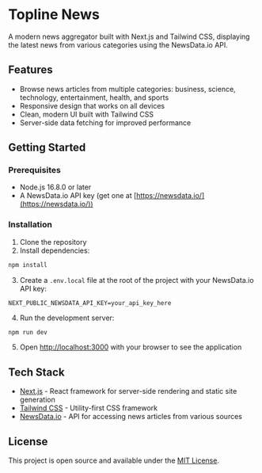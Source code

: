 # Topline News

A modern news aggregator built with Next.js and Tailwind CSS, displaying the latest news from various categories using the NewsData.io API.

## Features

- Browse news articles from multiple categories: business, science, technology, entertainment, health, and sports
- Responsive design that works on all devices
- Clean, modern UI built with Tailwind CSS
- Server-side data fetching for improved performance

## Getting Started

### Prerequisites

- Node.js 16.8.0 or later
- A NewsData.io API key (get one at [https://newsdata.io/](https://newsdata.io/))

### Installation

1. Clone the repository
2. Install dependencies:

```bash
npm install
```

3. Create a `.env.local` file at the root of the project with your NewsData.io API key:

```
NEXT_PUBLIC_NEWSDATA_API_KEY=your_api_key_here
```

4. Run the development server:

```bash
npm run dev
```

5. Open [http://localhost:3000](http://localhost:3000) with your browser to see the application

## Tech Stack

- [Next.js](https://nextjs.org/) - React framework for server-side rendering and static site generation
- [Tailwind CSS](https://tailwindcss.com/) - Utility-first CSS framework
- [NewsData.io](https://newsdata.io/) - API for accessing news articles from various sources

## License

This project is open source and available under the [MIT License](LICENSE).
